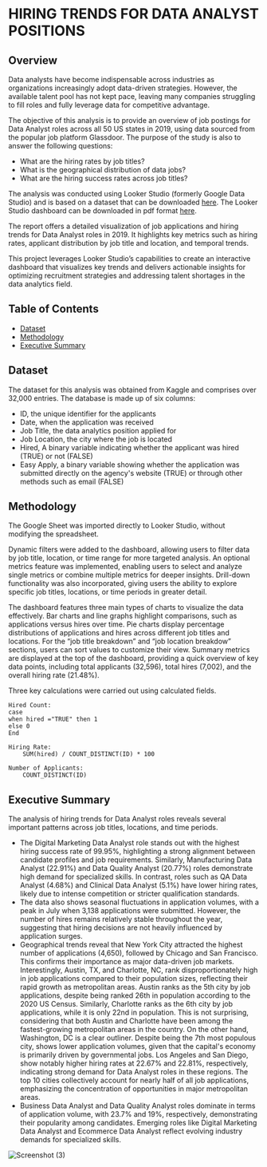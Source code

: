 # HIRING TRENDS FOR DATA ANALYST POSITIONS

## Overview

Data analysts have become indispensable across industries as organizations increasingly adopt data-driven strategies. However, the available talent pool has not kept pace, leaving many companies struggling to fill roles and fully leverage data for competitive advantage.

The objective of this analysis is to provide an overview of job postings for Data Analyst roles across all 50 US states in 2019, using data sourced from the popular job platform Glassdoor.
The purpose of the study is also to answer the following questions:
+ What are the hiring rates by job titles?
+ What is the geographical distribution of data jobs?
+ What are the hiring success rates across job titles?

The analysis was conducted using Looker Studio (formerly Google Data Studio) and is based on a dataset that can be downloaded [here](2019_data_analyst_job.csv).
The Looker Studio dashboard can be downloaded in pdf format [here](Hiring_trends_for_data_analyst_positions_Dashboard.pdf).

The report offers a detailed visualization of job applications and hiring trends for Data Analyst roles in 2019. It highlights key metrics such as hiring rates, applicant distribution by job title and location, and temporal trends. 

This project leverages Looker Studio’s capabilities to create an interactive dashboard that visualizes key trends and delivers actionable insights for optimizing recruitment strategies and addressing talent shortages in the data analytics field.


## **Table of Contents** <br>
- [Dataset](#dataset) <br>
- [Methodology](#methodology)
- [Executive Summary](#executive-summary)



## Dataset


The dataset for this analysis was obtained from Kaggle and comprises over 32,000 entries.
The database is made up of six columns:

+ ID, the unique identifier for the applicants	<br>
+ Date, when the application was received <br>
+ Job Title, the data analytics position applied for <br>	
+ Job Location, the city where the job is located <br>	
+ Hired, A binary variable indicating whether the applicant was hired (TRUE) or not (FALSE) <br>
+ Easy Apply, a binary variable showing whether the application was submitted directly on the agency's website (TRUE) or through other methods such as email (FALSE) <br>


## Methodology

The Google Sheet was imported directly to Looker Studio, without modifying the spreadsheet.

Dynamic filters were added to the dashboard, allowing users to filter data by job title, location, or time range for more targeted analysis. An optional metrics feature was implemented, enabling users to select and analyze single metrics or combine multiple metrics for deeper insights. Drill-down functionality was also incorporated, giving users the ability to explore specific job titles, locations, or time periods in greater detail.

The dashboard features three main types of charts to visualize the data effectively.
Bar charts and line graphs highlight comparisons, such as applications versus hires over time. Pie charts display percentage distributions of applications and hires across different job titles and locations. For the “job title breakdown” and “job location breakdow” sections, users can sort values to customize their view. Summary metrics are displayed at the top of the dashboard, providing a quick overview of key data points, including total applicants (32,596), total hires (7,002), and the overall hiring rate (21.48%).

Three key calculations were carried out using calculated fields.

```
Hired Count:
case
when hired ="TRUE" then 1
else 0
End
```

```
Hiring Rate:
	SUM(hired) / COUNT_DISTINCT(ID) * 100
```

```
Number of Applicants:
	COUNT_DISTINCT(ID)
```


## Executive Summary

The analysis of hiring trends for Data Analyst roles reveals several important patterns across job titles, locations, and time periods. 

+ The Digital Marketing Data Analyst role stands out with the highest hiring success rate of 99.95%, highlighting a strong alignment between candidate profiles and job requirements. Similarly, Manufacturing Data Analyst (22.91%) and Data Quality Analyst (20.77%) roles demonstrate high demand for specialized skills. In contrast, roles such as QA Data Analyst (4.68%) and Clinical Data Analyst (5.1%) have lower hiring rates, likely due to intense competition or stricter qualification standards.
+ The data also shows seasonal fluctuations in application volumes, with a peak in July when 3,138 applications were submitted. However, the number of hires remains relatively stable throughout the year, suggesting that hiring decisions are not heavily influenced by application surges.
+ Geographical trends reveal that New York City attracted the highest number of applications (4,650), followed by Chicago and San Francisco. This confirms their importance as major data-driven job markets. Interestingly, Austin, TX, and Charlotte, NC, rank disproportionately high in job applications compared to their population sizes, reflecting their rapid growth as metropolitan areas. Austin ranks as the 5th city by job applications, despite being ranked 26th in population according to the 2020 US Census. Similarly, Charlotte ranks as the 6th city by job applications, while it is only 22nd in population. This is not surprising, considering that both Austin and Charlotte have been among the fastest-growing metropolitan areas in the country. On the other hand, Washington, DC is a clear outliner. Despite being the 7th most populous city, shows lower application volumes, given that the capital's economy is primarily driven by governmental jobs.
Los Angeles and San Diego, show notably higher hiring rates at 22.67% and 22.81%, respectively, indicating strong demand for Data Analyst roles in these regions. The top 10 cities collectively account for nearly half of all job applications, emphasizing the concentration of opportunities in major metropolitan areas. 
+ Business Data Analyst and Data Quality Analyst roles dominate in terms of application volume, with 23.7% and 19%, respectively, demonstrating their popularity among candidates. Emerging roles like Digital Marketing Data Analyst and Ecommerce Data Analyst reflect evolving industry demands for specialized skills.

![Screenshot (3)](https://github.com/user-attachments/assets/fe15d863-eb11-4d4d-81d3-853392b55295)

